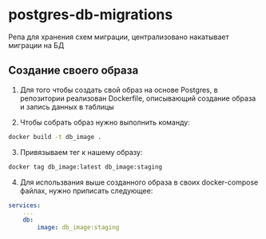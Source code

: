 # postgres-db-migrations

Репа для хранения схем миграции, централизовано накатывает миграции на БД

## Создание своего образа

1. Для того чтобы создать свой образ на основе Postgres, в репозитории реализован Dockerfile, описывающий создание образа и запись данных в таблицы

2. Чтобы собрать образ нужно выполнить команду:
```bash
docker build -t db_image .
```

3. Привязываем тег к нашему образу:
```bash
docker tag db_image:latest db_image:staging
```

4. Для использвания выше созданного образа в своих docker-compose файлах, нужно приписать следующее:
```yaml
services:
    ...
    db:
        image: db_image:staging    
```
